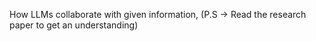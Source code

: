 How LLMs collaborate with given information, (P.S -> Read the research paper to get an understanding)
